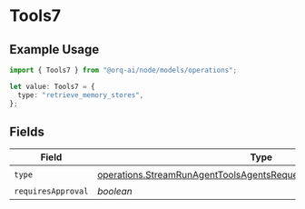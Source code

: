# Tools7

## Example Usage

```typescript
import { Tools7 } from "@orq-ai/node/models/operations";

let value: Tools7 = {
  type: "retrieve_memory_stores",
};
```

## Fields

| Field                                                                                                                                                      | Type                                                                                                                                                       | Required                                                                                                                                                   | Description                                                                                                                                                |
| ---------------------------------------------------------------------------------------------------------------------------------------------------------- | ---------------------------------------------------------------------------------------------------------------------------------------------------------- | ---------------------------------------------------------------------------------------------------------------------------------------------------------- | ---------------------------------------------------------------------------------------------------------------------------------------------------------- |
| `type`                                                                                                                                                     | [operations.StreamRunAgentToolsAgentsRequestRequestBodySettings7Type](../../models/operations/streamrunagenttoolsagentsrequestrequestbodysettings7type.md) | :heavy_check_mark:                                                                                                                                         | N/A                                                                                                                                                        |
| `requiresApproval`                                                                                                                                         | *boolean*                                                                                                                                                  | :heavy_minus_sign:                                                                                                                                         | N/A                                                                                                                                                        |